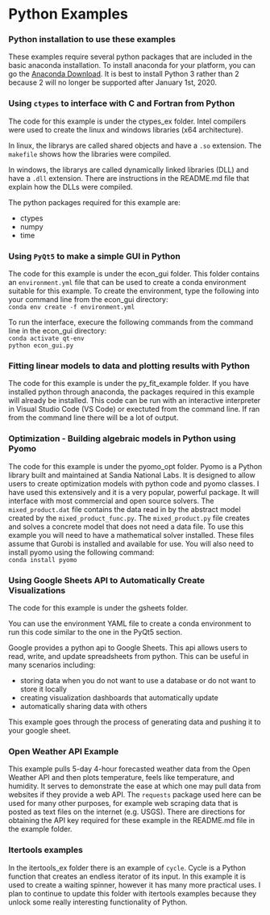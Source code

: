 ﻿# Python Examples

### Python installation to use these examples
These examples require several python packages that are included in the basic anaconda installation. 
To install anaconda for your platform, you can go the [Anaconda Download](https://www.anaconda.com/distribution/). 
It is best to install Python 3 rather than 2 because 2 will no longer be supported after January 1st, 2020.

### Using `ctypes` to interface with C and Fortran from Python
The code for this example is under the ctypes_ex folder. 
Intel compilers were used to create the linux and windows libraries (x64 architecture). 

In linux, the librarys are called shared objects and have a `.so` extension. The `makefile` shows how the libraries were compiled. 

In windows, the librarys are called dynamically linked libraries (DLL) and have a `.dll` extension. There are instructions in the README.md file that explain how the DLLs were compiled. 


The python packages required for this example are:  
- ctypes 
- numpy
- time

### Using `PyQt5` to make a simple GUI in Python
The code for this example is under the econ_gui folder. 
This folder contains an `environment.yml` file that can be used to create a conda environment suitable for this example.
To create the environment, type the following into your command line from the econ_gui directory:  
    `conda env create -f environment.yml` 

To run the interface, execure the following commands from the command line in the econ_gui directory:  
    `conda activate qt-env`  
    `python econ_gui.py`  

### Fitting linear models to data and plotting results with Python
The code for this example is under the py_fit_example folder.
If you have installed python through anaconda, the packages required in this example will already be installed. 
This code can be run with an interactive interpreter in Visual Studio Code (VS Code) or exectuted from the command line.
If ran from the command line there will be a lot of output. 

### Optimization - Building algebraic models in Python using Pyomo
The code for this example is under the pyomo_opt folder. 
Pyomo is a Python library built and maintained at Sandia National Labs.
It is designed to allow users to create optimization models with python code and pyomo classes. 
I have used this extensively and it is a very popular, powerful package. It will interface with most commercial and open source solvers. 
The `mixed_product.dat` file contains the data read in by the abstract model created by the `mixed_product_func.py`.
The `mixed_product.py` file creates and solves a concrete model that does not need a data file. 
To use this example you will need to have a mathematical solver installed. These files assume that Gurobi is installed and available for use.
You will also need to install pyomo using the following command:  
    `conda install pyomo`

### Using Google Sheets API to Automatically Create Visualizations
The code for this example is under the gsheets folder.

You can use the environment YAML file to create a conda environment to run this code similar to the one in the PyQt5 section.


Google provides a python api to Google Sheets. This api allows users to read, write, and update spreadsheets from python. 
This can be useful in many scenarios including:

* storing data when you do not want to use a database or do not want to store it locally
* creating visualization dashboards that automatically update
* automatically sharing data with others

This example goes through the process of generating data and pushing it to your google sheet.

### Open Weather API Example
This example pulls 5-day 4-hour forecasted weather data from the Open Weather API and then plots temperature, feels like temperature, and humidity. It serves to demonstrate the ease at which one may pull data from websites if they provide a web API. The `requests` package used here can be used for many other purposes, for example web scraping data that is posted as text files on the internet (e.g. USGS). There are directions for obtaining the API key required for these example in the README.md file in the example folder. 

### Itertools examples
In the itertools_ex folder there is an example of `cycle`. Cycle is a Python function that creates an endless iterator of its input. 
In this example it is used to create a waiting spinner, however it has many more practical uses. 
I plan to continue to update this folder with itertools examples because they unlock some really interesting functionality of Python.
